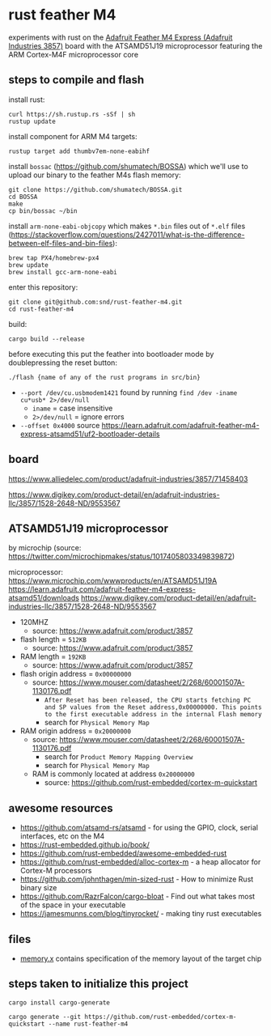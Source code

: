 # rust feather M4

experiments with rust on the [Adafruit Feather M4 Express (Adafruit Industries 3857)](https://www.adafruit.com/product/3857) board with the ATSAMD51J19 microprocessor featuring the ARM Cortex-M4F microprocessor core

## steps to compile and flash

install rust:
```
curl https://sh.rustup.rs -sSf | sh
rustup update
```

install component for ARM M4 targets:
```
rustup target add thumbv7em-none-eabihf
```

install `bossac` (https://github.com/shumatech/BOSSA) which we'll use to upload our binary to the feather M4s flash memory:
```
git clone https://github.com/shumatech/BOSSA.git
cd BOSSA
make
cp bin/bossac ~/bin
```

install `arm-none-eabi-objcopy` which makes `*.bin` files out of `*.elf` files (https://stackoverflow.com/questions/2427011/what-is-the-difference-between-elf-files-and-bin-files):
```
brew tap PX4/homebrew-px4
brew update
brew install gcc-arm-none-eabi
```

enter this repository:
```
git clone git@github.com:snd/rust-feather-m4.git
cd rust-feather-m4
```

build:
```
cargo build --release
```

before executing this put the feather into bootloader mode by doublepressing the reset button:
```
./flash {name of any of the rust programs in src/bin}
```

- `--port /dev/cu.usbmodem1421` found by running `find /dev -iname cu*usb* 2>/dev/null`
  - `iname` = case insensitive
  - `2>/dev/null` = ignore errors
- `--offset 0x4000` source https://learn.adafruit.com/adafruit-feather-m4-express-atsamd51/uf2-bootloader-details

## board

https://www.alliedelec.com/product/adafruit-industries/3857/71458403

https://www.digikey.com/product-detail/en/adafruit-industries-llc/3857/1528-2648-ND/9553567

## ATSAMD51J19 microprocessor

by microchip (source: https://twitter.com/microchipmakes/status/1017405803349839872)

microprocessor: [](https://www.findchips.com/search/ATSAMD51J19)
https://www.microchip.com/wwwproducts/en/ATSAMD51J19A
https://learn.adafruit.com/adafruit-feather-m4-express-atsamd51/downloads
https://www.digikey.com/product-detail/en/adafruit-industries-llc/3857/1528-2648-ND/9553567

- 120MHZ
    - source: https://www.adafruit.com/product/3857
- flash length = `512KB`
    - source: https://www.adafruit.com/product/3857
- RAM length =  `192KB`
    - source: https://www.adafruit.com/product/3857
- flash origin address = `0x00000000`
  - source: https://www.mouser.com/datasheet/2/268/60001507A-1130176.pdf
    - `After Reset has been released, the CPU starts fetching PC and SP values from the Reset address,0x00000000. This points to the first executable address in the internal Flash memory`
    - search for `Physical Memory Map`
- RAM origin address = `0x20000000`
  - source: https://www.mouser.com/datasheet/2/268/60001507A-1130176.pdf
    - search for `Product Memory Mapping Overview`
    - search for `Physical Memory Map`
  - RAM is commonly located at address `0x20000000`
    - source: https://github.com/rust-embedded/cortex-m-quickstart

## awesome resources

- https://github.com/atsamd-rs/atsamd - for using the GPIO, clock, serial interfaces, etc on the M4
- https://rust-embedded.github.io/book/
- https://github.com/rust-embedded/awesome-embedded-rust
- https://github.com/rust-embedded/alloc-cortex-m - a heap allocator for Cortex-M processors
- https://github.com/johnthagen/min-sized-rust - How to minimize Rust binary size
- https://github.com/RazrFalcon/cargo-bloat - Find out what takes most of the space in your executable
- https://jamesmunns.com/blog/tinyrocket/ - making tiny rust executables

## files

- [memory.x](memory.x) contains specification of the memory layout of the target chip

## steps taken to initialize this project

```
cargo install cargo-generate

cargo generate --git https://github.com/rust-embedded/cortex-m-quickstart --name rust-feather-m4
```

